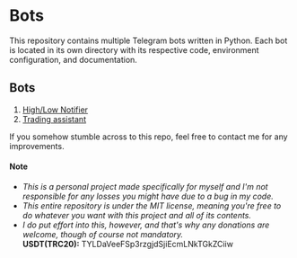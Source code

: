 # Bots

This repository contains multiple Telegram bots written in Python. Each bot is located in its own directory with its respective code, environment configuration, and documentation.

## Bots

1. [High/Low Notifier](high_low_bot/README.md)
2. [Trading assistant](trade_assistant/README.md)

If you somehow stumble across to this repo, feel free to contact me for any improvements.

#### Note
* *This is a personal project  made specifically for myself and I'm not responsible for any losses you might have due to a bug in my code.*
* *This entire repository is under the MIT license, meaning you're free to do whatever you want with this project and all of its contents.*
* *I do put effort into this, however, and that's why any donations are welcome, though of course not mandatory.*\
**USDT(TRC20):** TYLDaVeeFSp3rzgjdSjiEcmLNkTGkZCiiw

